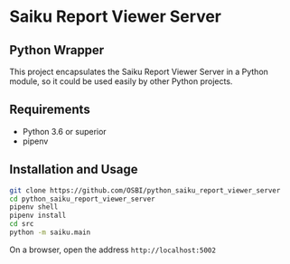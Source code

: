 # Saiku Report Viewer Server #
## Python Wrapper ##

This project encapsulates the Saiku Report Viewer Server in a Python module, so
it could be used easily by other Python projects.

## Requirements ##
* Python 3.6 or superior
* pipenv 

## Installation and Usage ##
``` bash
git clone https://github.com/OSBI/python_saiku_report_viewer_server
cd python_saiku_report_viewer_server
pipenv shell
pipenv install
cd src
python -m saiku.main
```
On a browser, open the address `http://localhost:5002` 